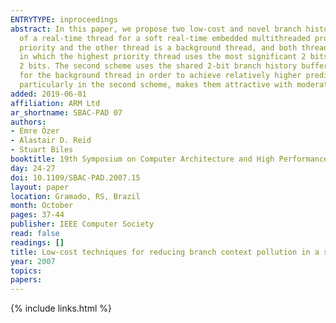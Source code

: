 ```yaml
---
ENTRYTYPE: inproceedings
abstract: In this paper, we propose two low-cost and novel branch history buffer handling schemes aiming at skewing the branch prediction accuracy in favor
  of a real-time thread for a soft real-time embedded multithreaded processor. The processor core accommodates two running threads, one with the highest
  priority and the other thread is a background thread, and both threads share the branch predictor. The first scheme uses a 3-bit branch history buffer
  in which the highest priority thread uses the most significant 2 bits to change the prediction state while the background thread uses only the least significant
  2 bits. The second scheme uses the shared 2-bit branch history buffer that implements integer updates for the highest priority thread but fractional updates
  for the background thread in order to achieve relatively higher prediction accuracy in the highest priority thread. The low cost nature of these two schemes,
  particularly in the second scheme, makes them attractive with moderate improvement in the performance of the highest priority thread.
added: 2019-06-01
affiliation: ARM Ltd
ar_shortname: SBAC-PAD 07
authors:
- Emre Özer
- Alastair D. Reid
- Stuart Biles
booktitle: 19th Symposium on Computer Architecture and High Performance Computing (SBAC-PAD 2007)
day: 24-27
doi: 10.1109/SBAC-PAD.2007.15
layout: paper
location: Gramado, RS, Brazil
month: October
pages: 37-44
publisher: IEEE Computer Society
read: false
readings: []
title: Low-cost techniques for reducing branch context pollution in a soft realtime embedded multithreaded processor
year: 2007
topics:
papers:
---
```


{% include links.html %}
